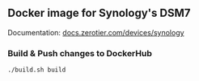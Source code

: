 ## Docker image for Synology's DSM7

Documentation: [docs.zerotier.com/devices/synology](https://docs.zerotier.com/devices/synology)

### Build & Push changes to DockerHub
```shell
./build.sh build
```
